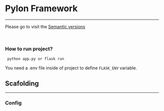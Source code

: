 <h1>
Pylon Framework
</h1>
<hr/>
<p>
Please go to visit the <a href="https://semver.org/">Semantic versions</a>
</p>
<br/>
<h3>How to run project?</h3>
<code> python app.py or flask run</code>
<p>
You need a .env file inside of project to define <code>FLASK_ENV</code> variable.
</p>
<h2>Scafolding</h2>
<hr/>
<h3>
Config
</h3>

